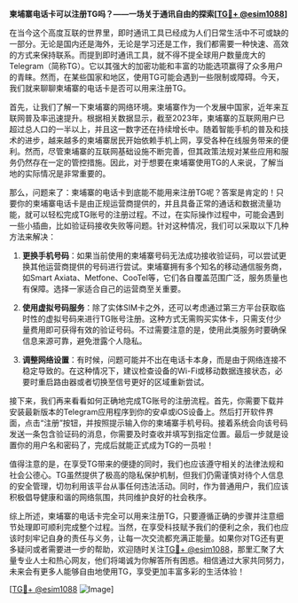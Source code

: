 **柬埔寨电话卡可以注册TG吗？——一场关于通讯自由的探索[[TG💪+ @esim1088](https://t.me/s/esim1088)]**

在当今这个高度互联的世界里，即时通讯工具已经成为人们日常生活中不可或缺的一部分。无论是国内还是海外，无论是学习还是工作，我们都需要一种快速、高效的方式来保持联系。而提到即时通讯工具，就不得不提全球用户数量庞大的Telegram（简称TG）。它以其强大的加密功能和丰富的功能选项赢得了众多用户的青睐。然而，在某些国家和地区，使用TG可能会遇到一些限制或障碍。今天，我们就来聊聊柬埔寨的电话卡是否可以用来注册TG。

首先，让我们了解一下柬埔寨的网络环境。柬埔寨作为一个发展中国家，近年来互联网普及率迅速提升。根据相关数据显示，截至2023年，柬埔寨的互联网用户已超过总人口的一半以上，并且这一数字还在持续增长中。随着智能手机的普及和技术的进步，越来越多的柬埔寨居民开始依赖手机上网，享受各种在线服务带来的便利。然而，尽管柬埔寨的互联网基础设施不断完善，但其政策法规对某些应用和服务仍然存在一定的管控措施。因此，对于想要在柬埔寨使用TG的人来说，了解当地的实际情况是非常重要的。

那么，问题来了：柬埔寨的电话卡到底能不能用来注册TG呢？答案是肯定的！只要你的柬埔寨电话卡是由正规运营商提供的，并且具备正常的通话和数据流量功能，就可以轻松完成TG账号的注册过程。不过，在实际操作过程中，可能会遇到一些小插曲，比如验证码接收失败等问题。针对这种情况，我们可以采取以下几种方法来解决：

1. **更换手机号码**：如果当前使用的柬埔寨号码无法成功接收验证码，可以尝试更换其他运营商提供的号码进行尝试。柬埔寨拥有多个知名的移动通信服务商，如Smart Axiata、Metfone、CooTel等，它们各自覆盖范围广泛，服务质量也有保障。选择一家适合自己的运营商至关重要。
   
2. **使用虚拟号码服务**：除了实体SIM卡之外，还可以考虑通过第三方平台获取临时性的虚拟号码来进行TG账号注册。这种方式无需购买实体卡，只需支付少量费用即可获得有效的验证号码。不过需要注意的是，使用此类服务时要确保信息来源可靠，避免泄露个人隐私。

3. **调整网络设置**：有时候，问题可能并不出在电话卡本身，而是由于网络连接不稳定导致的。在这种情况下，建议检查设备的Wi-Fi或移动数据连接状态，必要时重启路由器或者切换至信号更好的区域重新尝试。

接下来，我们再来看看如何正确地完成TG账号的注册流程。首先，你需要下载并安装最新版本的Telegram应用程序到你的安卓或iOS设备上。然后打开软件界面，点击“注册”按钮，并按照提示输入你的柬埔寨手机号码。接着系统会向该号码发送一条包含验证码的消息，你需要及时查收并填写到指定位置。最后一步就是设置你的用户名和密码了，完成后就能正式成为TG的一员啦！

值得注意的是，在享受TG带来的便捷的同时，我们也应该遵守相关的法律法规和社会公德心。TG虽然提供了极高的隐私保护机制，但我们仍需谨慎对待个人信息的安全管理，切勿利用该平台从事任何违法活动。同时，作为普通用户，我们应该积极倡导健康和谐的网络氛围，共同维护良好的社会秩序。

综上所述，柬埔寨的电话卡完全可以用来注册TG，只要遵循正确的步骤并注意细节处理即可顺利完成整个过程。当然，在享受科技赋予我们的便利之余，我们也应该时刻牢记自身的责任与义务，让每一次交流都充满正能量。如果你对TG还有更多疑问或者需要进一步的帮助，欢迎随时关注[TG💪+ @esim1088](https://t.me/s/esim1088)，那里汇聚了大量专业人士和热心网友，他们将竭诚为你解答所有困惑。相信通过大家共同努力，未来会有更多人能够自由地使用TG，享受更加丰富多彩的生活体验！

[[TG💪+ @esim1088](https://t.me/s/esim1088) ![Image](https://i.postimg.cc/4NQfJmqS/Snipaste-2025-05-13-00-14-12.png)]
